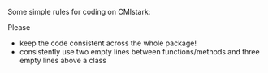 Some simple rules for coding on CMIstark:

Please
- keep the code consistent across the whole package!
- consistently use two empty lines between functions/methods and three empty
  lines above a class
